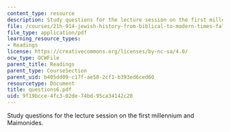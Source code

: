 ```yaml
---
content_type: resource
description: Study questions for the lecture session on the first millennium and Maimonides.
file: /courses/21h-914-jewish-history-from-biblical-to-modern-times-fall-2007/9f19bcce4fc302de74bd95ca34142c20_questions6.pdf
file_type: application/pdf
learning_resource_types:
- Readings
license: https://creativecommons.org/licenses/by-nc-sa/4.0/
ocw_type: OCWFile
parent_title: Readings
parent_type: CourseSection
parent_uid: b405dd09-c17f-ae58-2cf1-b393ed6ced60
resourcetype: Document
title: questions6.pdf
uid: 9f19bcce-4fc3-02de-74bd-95ca34142c20
---
```

Study questions for the lecture session on the first millennium and Maimonides.